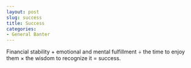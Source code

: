 ```yaml
---
layout: post
slug: success
title: Success
categories:
- General Banter
---
```


Financial stability + emotional and mental fulfillment ÷ the time to enjoy them × the wisdom to recognize it = success.
